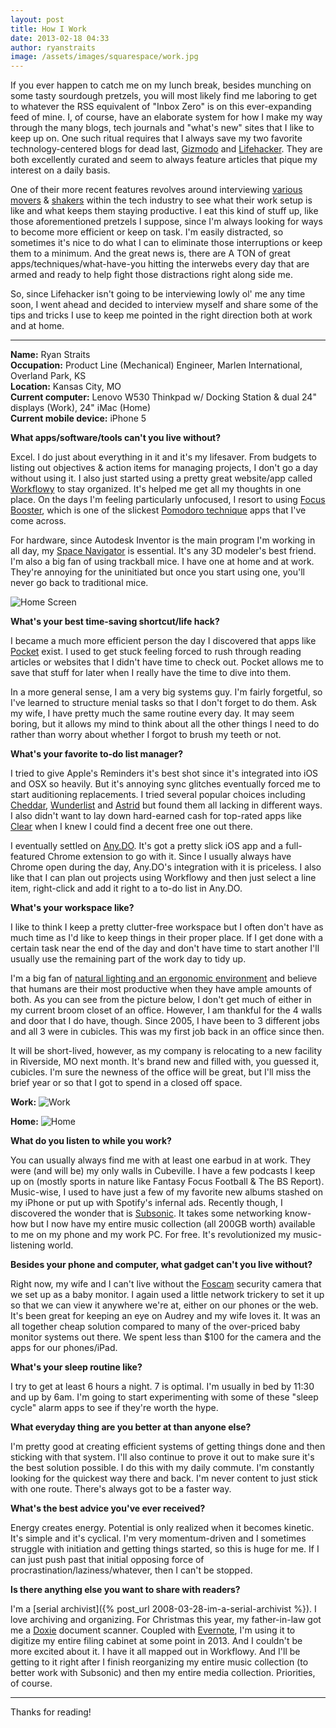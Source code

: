 ```yaml
---
layout: post
title: How I Work
date: 2013-02-18 04:33
author: ryanstraits
image: /assets/images/squarespace/work.jpg
---
```


If you ever happen to catch me on my lunch break, besides munching on some tasty sourdough pretzels, you will most likely find me laboring to get to whatever the RSS equivalent of "Inbox Zero" is on this ever-expanding feed of mine. I, of course, have an elaborate system for how I make my way through the many blogs, tech journals and "what's new" sites that I like to keep up on. One such ritual requires that I always save my two favorite technology-centered blogs for dead last, <a href="http://gizmodo.com/" target="_blank">Gizmodo</a> and <a href="http://lifehacker.com/" target="_blank">Lifehacker</a>. They are both excellently curated and seem to always feature articles that pique my interest on a daily basis.

One of their more recent features revolves around interviewing <a href="http://lifehacker.com/5967582/im-anthony-casalena-founder-of-squarespace-and-this-is-how-i-work" target="_blank">various</a> <a href="http://lifehacker.com/5965839/im-bradford-shellhammer-founder-of-fab-and-this-is-how-i-work" target="_blank">movers</a> & <a href="http://lifehacker.com/5971940/im-guy-kawasaki-and-this-is-how-i-work" target="_blank">shakers</a> within the tech industry to see what their work setup is like and what keeps them staying productive. I eat this kind of stuff up, like those aforementioned pretzels I suppose, since I'm always looking for ways to become more efficient or keep on task. I'm easily distracted, so sometimes it's nice to do what I can to eliminate those interruptions or keep them to a minimum. And the great news is, there are A TON of great apps/techniques/what-have-you hitting the interwebs every day that are armed and ready to help fight those distractions right along side me.

So, since Lifehacker isn't going to be interviewing lowly ol' me any time soon, I went ahead and decided to interview myself and share some of the tips and tricks I use to keep me pointed in the right direction both at work and at home.

---

**Name:** Ryan Straits<br>
**Occupation:** Product Line (Mechanical) Engineer, Marlen International, Overland Park, KS<br>
**Location:** Kansas City, MO<br>
**Current computer:** Lenovo W530 Thinkpad w/ Docking Station & dual 24" displays (Work), 24" iMac (Home)<br>
**Current mobile device:** iPhone 5

**What apps/software/tools can't you live without?**

Excel. I do just about everything in it and it's my lifesaver. From budgets to listing out objectives &amp; action items for managing projects, I don't go a day without using it. I also just started using a pretty great website/app called <a href="https://workflowy.com/" target="_blank">Workflowy</a> to stay organized. It's helped me get all my thoughts in one place. On the days I'm feeling particularly unfocused, I resort to using <a href="http://www.focusboosterapp.com/" target="_blank">Focus Booster</a>, which is one of the slickest <a href="http://www.focusboosterapp.com/the-pomodoro-technique" target="_blank">Pomodoro technique</a> apps that I've come across.

For hardware, since Autodesk Inventor is the main program I'm working in all day, my <a href="http://www.3dconnexion.com/products/spacenavigator.html" target="_blank">Space Navigator</a> is essential. It's any 3D modeler's best friend. I'm also a big fan of using trackball mice. I have one at home and at work. They're annoying for the uninitiated but once you start using one, you'll never go back to traditional mice.

![Home Screen](/assets/images/squarespace/screenshot.png)

**What's your best time-saving shortcut/life hack?**

I became a much more efficient person the day I discovered that apps like <a href="http://getpocket.com" target="_blank">Pocket</a> exist. I used to get stuck feeling forced to rush through reading articles or websites that I didn't have time to check out. Pocket allows me to save that stuff for later when I really have the time to dive into them.

In a more general sense, I am a very big systems guy. I'm fairly forgetful, so I've learned to structure menial tasks so that I don't forget to do them. Ask my wife, I have pretty much the same routine every day. It may seem boring, but it allows my mind to think about all the other things I need to do rather than worry about whether I forgot to brush my teeth or not.

**What's your favorite to-do list manager?**

I tried to give Apple's Reminders it's best shot since it's integrated into iOS and OSX so heavily. But it's annoying sync glitches eventually forced me to start auditioning replacements. I tried several popular choices including <a href="https://cheddarapp.com/" target="_blank">Cheddar</a>, <a href="http://www.6wunderkinder.com/wunderlist" target="_blank">Wunderlist</a> and <a href="http://astrid.com/" target="_blank">Astrid</a> but found them all lacking in different ways. I also didn't want to lay down hard-earned cash for top-rated apps like <a href="http://www.realmacsoftware.com/clear/" target="_blank">Clear</a> when I knew I could find a decent free one out there.

I eventually settled on <a href="http://www.any.do/" target="_blank">Any.DO</a>. It's got a pretty slick iOS app and a full-featured Chrome extension to go with it. Since I usually always have Chrome open during the day, Any.DO's integration with it is priceless. I also like that I can plan out projects using Workflowy and then just select a line item, right-click and add it right to a to-do list in Any.DO.

**What's your workspace like?**

I like to think I keep a pretty clutter-free workspace but I often don't have as much time as I'd like to keep things in their proper place. If I get done with a certain task near the end of the day and don't have time to start another I'll usually use the remaining part of the work day to tidy up.

I'm a big fan of <a href="http://lifehacker.com/5984548/boost-your-productivity-by-adjusting-your-workspaces-lighting-and-temperature" target="_blank">natural lighting and an ergonomic environment</a> and believe that humans are their most productive when they have ample amounts of both. As you can see from the picture below, I don't get much of either in my current broom closet of an office. However, I am thankful for the 4 walls and door that I do have, though. Since 2005, I have been to 3 different jobs and all 3 were in cubicles. This was my first job back in an office since then.

It will be short-lived, however, as my company is relocating to a new facility in Riverside, MO next month. It's brand new and filled with, you guessed it, cubicles. I'm sure the newness of the office will be great, but I'll miss the brief year or so that I got to spend in a closed off space.

**Work:**
![Work](/assets/images/squarespace/work-setup.jpg)

**Home:**
![Home](/assets/images/squarespace/home-setup.jpg)

**What do you listen to while you work?**

You can usually always find me with at least one earbud in at work. They were (and will be) my only walls in Cubeville. I have a few podcasts I keep up on (mostly sports in nature like Fantasy Focus Football &amp; The BS Report). Music-wise, I used to have just a few of my favorite new albums stashed on my iPhone or put up with Spotify's infernal ads. Recently though, I discovered the wonder that is <a href="http://www.subsonic.org/pages/index.jsp" target="_blank">Subsonic</a>. It takes some networking know-how but I now have my entire music collection (all 200GB worth) available to me on my phone and my work PC. For free. It's revolutionized my music-listening world.

**Besides your phone and computer, what gadget can't you live without?**

Right now, my wife and I can't live without the <a href="http://www.foscam.com/" target="_blank">Foscam</a> security camera that we set up as a baby monitor. I again used a little network trickery to set it up so that we can view it anywhere we're at, either on our phones or the web. It's been great for keeping an eye on Audrey and my wife loves it. It was an all together cheap solution compared to many of the over-priced baby monitor systems out there. We spent less than $100 for the camera and the apps for our phones/iPad.

**What's your sleep routine like?**

I try to get at least 6 hours a night. 7 is optimal. I'm usually in bed by 11:30 and up by 6am. I'm going to start experimenting with some of these "sleep cycle" alarm apps to see if they're worth the hype.

**What everyday thing are you better at than anyone else?**

I'm pretty good at creating efficient systems of getting things done and then sticking with that system. I'll also continue to prove it out to make sure it's the best solution possible. I do this with my daily commute. I'm constantly looking for the quickest way there and back. I'm never content to just stick with one route. There's always got to be a faster way.

**What's the best advice you've ever received?**

Energy creates energy. Potential is only realized when it becomes kinetic. It's simple and it's cyclical. I'm very momentum-driven and I sometimes struggle with initiation and getting things started, so this is huge for me. If I can just push past that initial opposing force of procrastination/laziness/whatever, then I can't be stopped.

**Is there anything else you want to share with readers?**

I'm a [serial archivist]({% post_url 2008-03-28-im-a-serial-archivist %}). I love archiving and organizing. For Christmas this year, my father-in-law got me a <a href="http://www.getdoxie.com/" target="_blank">Doxie</a> document scanner. Coupled with <a href="http://evernote.com/" target="_blank">Evernote</a>, I'm using it to digitize my entire filing cabinet at some point in 2013. And I couldn't be more excited about it. I have it all mapped out in Workflowy. And I'll be getting to it right after I finish reorganizing my entire music collection (to better work with Subsonic) and then my entire media collection. Priorities, of course.

---

Thanks for reading!
